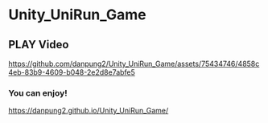 # Unity_UniRun_Game
## PLAY Video



https://github.com/danpung2/Unity_UniRun_Game/assets/75434746/4858c4eb-83b9-4609-b048-2e2d8e7abfe5



### You can enjoy!
https://danpung2.github.io/Unity_UniRun_Game/
